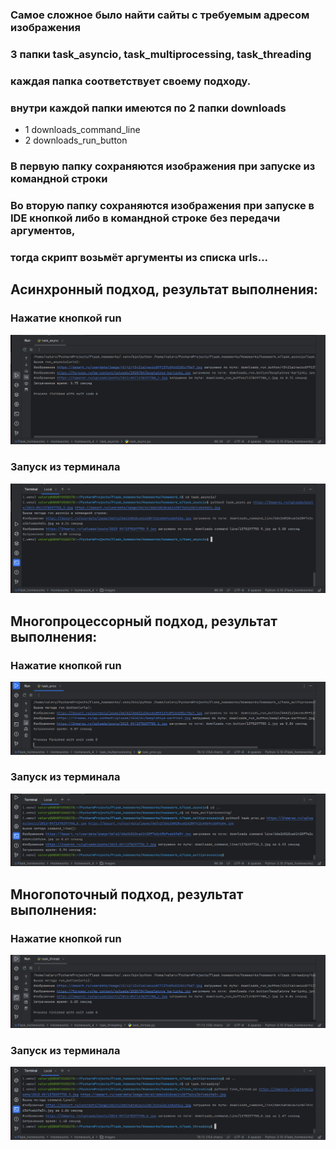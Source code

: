 ### Самое сложное было найти сайты с требуемым адресом изображения

### 3 папки task_asyncio, task_multiprocessing, task_threading
### каждая папка соответствует своему подходу.
### внутри каждой папки имеются по 2 папки downloads
* 1 downloads_command_line
* 2 downloads_run_button

### В первую папку сохраняются изображения при запуске из командной строки
### Во вторую папку сохраняются изображения при запуске в IDE кнопкой либо в командной строке без передачи аргументов,
### тогда скрипт возьмёт аргументы из списка urls...

## Асинхронный подход, результат выполнения:
### Нажатие кнопкой run
![image](images/async_button.png)
### Запуск из терминала
![image](images/async_terminal.png)

## Многопроцессорный подход, результат выполнения:
### Нажатие кнопкой run
![image](images/proc_button.png)
### Запуск из терминала
![image](images/proc_terminal.png)

## Многопоточный подход, результат выполнения:
### Нажатие кнопкой run
![image](images/thread_button.png)
### Запуск из терминала
![image](images/thread_terminal.png)





